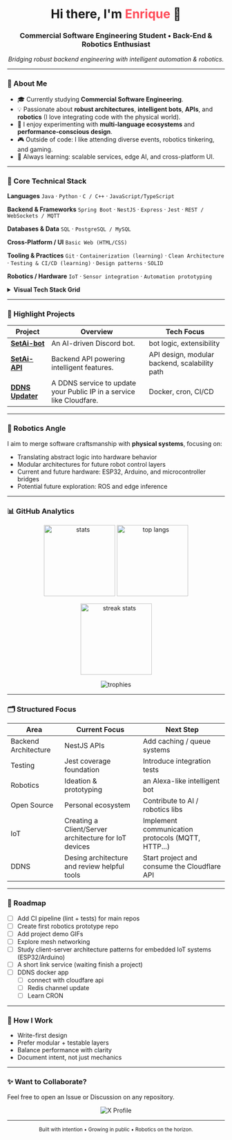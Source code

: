 <!--
Colores:
Primario: #FF4D5A
Secundario: #6C63FF
Neutrales: #1E1E2E / #2A2A40 / #E4E4E7
-->

<!-- HEADER -->
<h1 align="center">Hi there, I'm <span style="color:#FF4D5A;">Enrique</span> 👋</h1>
<h3 align="center">Commercial Software Engineering Student • Back-End & Robotics Enthusiast</h3>

<p align="center">
  <em>Bridging robust backend engineering with intelligent automation & robotics.</em>
</p>
<!--
<p align="center">
  <img src="https://komarev.com/ghpvc/?username=Rext-dev&style=flat&color=FF4D5A" alt="profile views" />
</p>
-->

---

### 🚀 About Me
- 🎓 Currently studying **Commercial Software Engineering**.
- 💡 Passionate about **robust architectures**, **intelligent bots**, **APIs**, and **robotics** (I love integrating code with the physical world).
- 🧪 I enjoy experimenting with **multi-language ecosystems** and **performance-conscious design**.
- 🎮 Outside of code: I like attending diverse events, robotics tinkering, and gaming.
- 🌱 Always learning: scalable services, edge AI, and cross-platform UI.

---

### 🧠 Core Technical Stack

**Languages**
`Java` · `Python` · `C / C++` · `JavaScript/TypeScript`

**Backend & Frameworks**
`Spring Boot` · `NestJS` · `Express` · `Jest` · `REST / WebSockets / MQTT` 

**Databases & Data**
`SQL` · `PostgreSQL / MySQL`

**Cross‑Platform / UI**
`Basic Web (HTML/CSS)`

**Tooling & Practices**
`Git` · `Containerization (learning)` · `Clean Architecture` · `Testing & CI/CD (learning)` · `Design patterns` · `SOLID`

**Robotics / Hardware**
`IoT` · `Sensor integration` · `Automation prototyping`

<details>
  <summary><strong>Visual Tech Stack Grid</strong></summary>
  
  <p align="center">
    <img src="https://skillicons.dev/icons?i=java,python,js,ts,c,cpp,spring,nodejs,nestjs,express,postgres,mysql,git,docker&perline=8" alt="tech stack" />
  </p>
  
  <p align="center">
    <img src="https://img.shields.io/badge/Backend-Spring%20Boot-FF4D5A?style=flat-square&logo=spring&logoColor=white" alt="Spring Boot" />
    <img src="https://img.shields.io/badge/APIs-NestJS-6C63FF?style=flat-square&logo=nestjs&logoColor=white" alt="NestJS" />
    <img src="https://img.shields.io/badge/Testing-Jest-FF4D5A?style=flat-square&logo=jest&logoColor=white" alt="Jest" />
    <img src="https://img.shields.io/badge/Realtime-WebSockets-6C63FF?style=flat-square&logo=socketdotio&logoColor=white" alt="WebSockets" />
    <img src="https://img.shields.io/badge/MQTT-IoT-FF4D5A?style=flat-square&logo=mqtt&logoColor=white" alt="MQTT" />
    <img src="https://img.shields.io/badge/DB-PostgreSQL-6C63FF?style=flat-square&logo=postgresql&logoColor=white" alt="PostgreSQL" />
    <img src="https://img.shields.io/badge/DB-MySQL-FF4D5A?style=flat-square&logo=mysql&logoColor=white" alt="MySQL" />
    <img src="https://img.shields.io/badge/CI/CD-Learning-6C63FF?style=flat-square&logo=githubactions&logoColor=white" alt="CI/CD" />
  </p>
</details>

---

### 🔭 Highlight Projects

| Project | Overview | Tech Focus |
|---------|----------|------------|
| [**SetAi-bot**](https://github.com/Rext-dev/SetAi-bot) | An AI-driven Discord bot. | bot logic, extensibility |
| [**SetAi-API**](https://github.com/Rext-dev/SetAi-API) | Backend API powering intelligent features. | API design, modular backend, scalability path |
| [**DDNS Updater**](https://github.com/Rext-dev/ddns-updater) | A DDNS service to update your Public IP in a service like Cloudfare. | Docker, cron, CI/CD |
---

### 🤖 Robotics Angle
I aim to merge software craftsmanship with **physical systems**, focusing on:
- Translating abstract logic into hardware behavior
- Modular architectures for future robot control layers
- Current and future hardware: ESP32, Arduino, and microcontroller bridges
- Potential future exploration: ROS and edge inference

---

### 📊 GitHub Analytics

<p align="center">
  <img src="https://github-readme-stats.vercel.app/api?username=Rext-dev&show_icons=true&theme=radical&hide_border=true" height="165" alt="stats"/>
  <img src="https://github-readme-stats.vercel.app/api/top-langs/?username=Rext-dev&layout=compact&theme=radical&hide_border=true&langs_count=8" height="165" alt="top langs"/>
</p>

<p align="center">
  <img src="https://streak-stats.demolab.com?user=Rext-dev&theme=radical&hide_border=true" height="165" alt="streak stats"/>
</p>

<p align="center">
  <img src="https://github-profile-trophy.vercel.app/?username=Rext-dev&theme=radical&no-frame=true&row=1&column=6" alt="trophies"/>
</p>

---

### 🗂️ Structured Focus

| Area | Current Focus | Next Step |
|------|---------------|-----------|
| Backend Architecture | NestJS APIs | Add caching / queue systems |
| Testing | Jest coverage foundation | Introduce integration tests |
| Robotics | Ideation & prototyping | an Alexa-like intelligent bot |
| Open Source | Personal ecosystem | Contribute to AI / robotics libs |
| IoT | Creating a Client/Server architecture for IoT devices | Implement communication protocols (MQTT, HTTP...) |
| DDNS | Desing architecture and review helpful tools | Start project and consume the Cloudflare API |

---

### 📌 Roadmap
- [ ] Add CI pipeline (lint + tests) for main repos
- [ ] Create first robotics prototype repo
- [ ] Add project demo GIFs
- [ ] Explore mesh networking
- [ ] Study client-server architecture patterns for embedded IoT systems (ESP32/Arduino)
- [ ] A short link service (waiting finish a project)
- [ ] DDNS docker app
  - [ ] connect with cloudfare api
  - [ ] Redis channel update
  - [ ] Learn CRON

---

### 🧩 How I Work
- Write-first design
- Prefer modular + testable layers
- Balance performance with clarity
- Document intent, not just mechanics

---

### ✨ Want to Collaborate?
Feel free to open an Issue or Discussion on any repository.

<p align="center">
  <a href="https://x.com/RextDev" target="_blank" style="text-decoration:none;">
    <img src="https://img.shields.io/badge/Follow%20me%20on%20X-FF4D5A?style=for-the-badge&logo=x&logoColor=white" alt="X Profile" />
  </a>
</p>

---

<p align="center">
  <sub>Built with intention • Growing in public • Robotics on the horizon.</sub>
</p>
